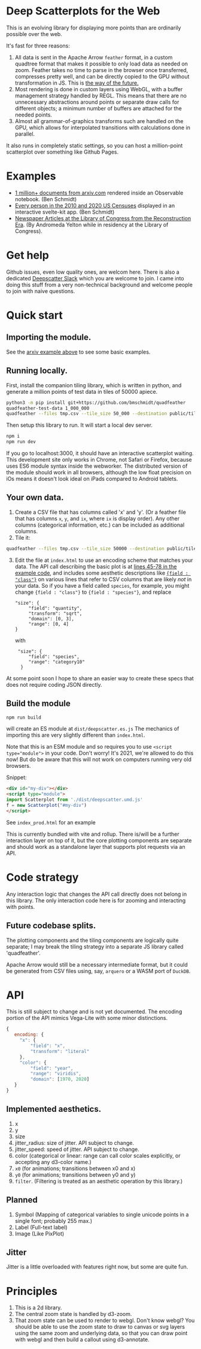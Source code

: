 # Deep Scatterplots for the Web

This is an evolving library for displaying more points than are ordinarily possible over the web.

It's fast for three reasons:

1. All data is sent in the Apache Arrow `feather` format, in a 
   custom quadtree format that makes it possible to only load 
   data as needed on zoom. Feather takes no time to parse in the browser
   once transferred, compresses pretty well, and can be directly copied to the GPU without
   transformation in JS. This is [the way of the future.](https://benschmidt.org/post/2020-01-15/2020-01-15-webgpu/)
2. Most rendering is done in custom layers using WebGL, with a 
   buffer management strategy handled by REGL. This means that 
   there are no unnecessary abstractions around points or separate draw calls
   for different objects; a minimum number of buffers are attached for the
   needed points.
3. Almost all grammar-of-graphics transforms such are handled on the GPU,
   which allows for interpolated transitions with calculations 
   done in parallel.

It also runs in completely static settings, so you can host a million-point scatterplot over something like Github Pages.

# Examples

* [1 million+ documents from arxiv.com](https://observablehq.com/@bmschmidt/arxiv) rendered inside an Observable notebook. (Ben Schmidt)
* [Every person in the 2010 and 2020 US Censuses](https://all-of-us.benschmidt.org) displayed in an interactive svelte-kit app. (Ben Schmidt)
* [Newspaper Articles at the Library of Congress from the Reconstruction Era](https://situating.us/explore). (By Andromeda Yelton while in residency at the Library of Congress).

# Get help

Github issues, even low quality ones, are welcom here. There is also a dedicated [Deepscatter Slack](https://join.slack.com/t/deepscatter/shared_invite/zt-17kbudjhj-zVzt26zddEpSyACe2E71Fw) which you are welcome to join.
I came into doing this stuff from a very non-technical background and welcome people to join with naive questions.

# Quick start

## Importing the module.

See the [arxiv example above](https://observablehq.com/@bmschmidt/arxiv) to see some basic examples.

## Running locally.

First, install the companion tiling library, which is written in python, 
and generate a million points of test data in tiles of 50000 apiece.


```sh
python3 -m pip install git+https://github.com/bmschmidt/quadfeather
quadfeather-test-data 1_000_000
quadfeather --files tmp.csv --tile_size 50_000 --destination public/tiles
```

Then setup this library to run. It will start a local dev server.

```sh
npm i
npm run dev
```

If you go to localhost:3000, it should have an interactive scatterplot waiting.
This development site only works in Chrome, not Safari or Firefox, because uses ES6 module syntax inside the webworker. The distributed version of 
the module should work in all browsers, although the low float precision on iOs means it doesn't look ideal on iPads compared to Android tablets.

## Your own data.

1. Create a CSV file that has columns called 'x' and 'y'. (Or a feather file that has columns `x`, `y`, and `ix`, where `ix` is display order). Any other columns (categorical information, etc.) can be included as additional columns.
3. Tile it:
  ```sh
  quadfeather --files tmp.csv --tile_size 50000 --destination public/tiles
  ```
3. Edit the file at `index.html` to use an encoding scheme that matches your data. The API call describing the basic plot is at [lines 45-78 in the example code]( https://github.com/CreatingData/deepscatter/blob/master/index.html#L45-L78), and includes some aesthetic descriptions like [`{field : "class"}`](https://github.com/CreatingData/deepscatter/blob/master/index.html#L55) on various lines that refer to CSV columns that are likely *not* in your data. So if you have a field called `species`, for example, you might change `{field : "class"}` to `{field : "species"}`, and replace 
   ```
   "size": {
        "field": "quantity",
        "transform": "sqrt",
        "domain": [0, 3],
        "range": [0, 4]
   }
   ```
   with 
   ```
    "size": {
        "field": "species",
        "range": "category10"
     }
     ```
At some point soon I hope to share an easier way to create these specs that does not require coding JSON directly.


## Build the module

```sh
npm run build
```

will create an ES module at `dist/deepscatter.es.js` The mechanics of
importing this are very slightly different than `index.html`.

Note that this is an ESM module and so requires you to use `<script type="module">` in your code.
Don't worry! It's 2021, we're allowed to 
do this now! But do be aware that this will not work on computers running very old browsers.

Snippet:

```html
<div id="my-div"></div>
<script type="module">
import Scatterplot from './dist/deepscatter.umd.js'
f = new Scatterplot("#my-div")
</script>

```

 See `index_prod.html` for an example
 
This is currently bundled with vite and rollup. There is/will be a further interaction layer on 
top of it, but the core plotting components are separate and should work as a standalone layer that supports 
plot requests via an API. 



# Code strategy 

Any interaction logic that changes the API call directly does not belong in this library. The only
interaction code here is for zooming and interacting with points.

## Future codebase splits.

The plotting components and the tiling components are logically quite separate; I may break
the tiling strategy into a separate JS library called 'quadfeather'.

Apache Arrow would still be a necessary intermediate format, but it could be generated from CSV files
using, say, `arquero` or a WASM port of `DuckDB`.

# API

This is still subject to change and is not yet documented. The encoding portion of the 
API mimics Vega-Lite with some minor distinctions.

```js
{
   encoding: {
     "x": {
         "field": "x",
         "transform": "literal"
     },
     "color": {
         "field": "year",
         "range": "viridis",
         "domain": [1970, 2020]
   }
}

```

## Implemented aesthetics.

1. x
2. y
3. size
4. jitter_radius: size of jitter. API subject to change.
5. jitter_speed: speed of jitter. API subject to change.
6. color (categorical or linear: range can call color scales explicitly, or accepting any d3-color name.)
7. `x0` (for animations; transitions between x0 and x)
8. `y0` (for animations; transitions between y0 and y)
9. `filter`. (Filtering is treated as an aesthetic operation by this library.)

## Planned

1. Symbol (Mapping of categorical variables to single unicode points in a single font; probably 255 max.)
2. Label (Full-text label)
3. Image (Like PixPlot)

## Jitter

Jitter is a little overloaded with features right now, but some are quite fun.

# Principles

1. This is a 2d library.
2. The central zoom state is handled by d3-zoom.
3. That zoom state can be used to render to webgl. Don't know webgl? You
   should be able to use the zoom state to draw to canvas or svg layers using the
   same zoom and underlying data, so that you can draw point with webgl
   and then build a callout using d3-annotate.


